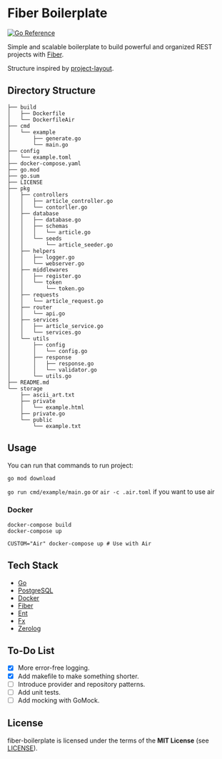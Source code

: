 # Fiber Boilerplate
[![Go Reference](https://pkg.go.dev/badge/github.com/efectn/fiber-boilerplate.svg)](https://pkg.go.dev/github.com/efectn/fiber-boilerplate)

Simple and scalable boilerplate to build powerful and organized REST projects with [Fiber](https://github.com/gofiber/fiber). 

Structure inspired by [project-layout](https://github.com/golang-standards/project-layout).

## Directory Structure

```
├── build
│   ├── Dockerfile
│   └── DockerfileAir
├── cmd
│   └── example
│       ├── generate.go
│       └── main.go
├── config
│   └── example.toml
├── docker-compose.yaml
├── go.mod
├── go.sum
├── LICENSE
├── pkg
│   ├── controllers
│   │   ├── article_controller.go
│   │   └── contorller.go
│   ├── database
│   │   ├── database.go
│   │   ├── schemas
│   │   │   └── article.go
│   │   └── seeds
│   │       └── article_seeder.go
│   ├── helpers
│   │   ├── logger.go
│   │   └── webserver.go
│   ├── middlewares
│   │   ├── register.go
│   │   └── token
│   │       └── token.go
│   ├── requests
│   │   └── article_request.go
│   ├── router
│   │   └── api.go
│   ├── services
│   │   ├── article_service.go
│   │   └── services.go
│   └── utils
│       ├── config
│       │   └── config.go
│       ├── response
│       │   ├── response.go
│       │   └── validator.go
│       └── utils.go
├── README.md
└── storage
    ├── ascii_art.txt
    ├── private
    │   └── example.html
    ├── private.go
    └── public
        └── example.txt
```

## Usage
You can run that commands to run project:

```go mod download```

```go run cmd/example/main.go``` or ```air -c .air.toml``` if you want to use air

### Docker
```shell
docker-compose build
docker-compose up

CUSTOM="Air" docker-compose up # Use with Air
```

## Tech Stack
- [Go](https://go.dev)
- [PostgreSQL](https://www.postgresql.org)
- [Docker](https://www.docker.com/)
- [Fiber](https://github.com/gofiber/fiber)
- [Ent](https://github.com/ent/ent)
- [Fx](https://github.com/uber-go/fx)
- [Zerolog](https://github.com/rs/zerolog)

## To-Do List
- [x] More error-free logging.
- [x] Add makefile to make something shorter.
- [ ] Introduce provider and repository patterns.
- [ ] Add unit tests.
- [ ] Add mocking with GoMock.

## License
fiber-boilerplate is licensed under the terms of the **MIT License** (see [LICENSE](LICENSE)).
